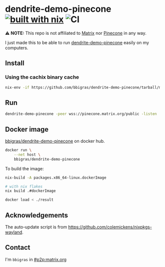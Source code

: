 # dendrite-demo-pinecone [![built with nix](https://builtwithnix.org/badge.svg)](https://builtwithnix.org) ![CI](https://github.com/bbigras/dendrite-demo-pinecone/workflows/CI/badge.svg)

⚠️ **NOTE:** This repo is not affiliated to [Matrix](https://matrix.org/) nor [Pinecone](https://github.com/matrix-org/pinecone) in any way.

I just made this to be able to run [dendrite-demo-pinecone](https://github.com/matrix-org/dendrite/tree/master/cmd/dendrite-demo-pinecone) easily on my computers.

## Install

### Using the cachix binary cache
```sh
nix-env -if https://github.com/bbigras/dendrite-demo-pinecone/tarball/master --substituters https://dendrite-demo-pinecone.cachix.org --trusted-public-keys dendrite-demo-pinecone.cachix.org-1:qgybhOM1X0JikTrvpYo1HwtsXT2ee+6ajbmCjCns4yI=
```

## Run

```sh
dendrite-demo-pinecone -peer wss://pinecone.matrix.org/public -listen :<some_port>
```

## Docker image

[bbigras/dendrite-demo-pinecone](https://hub.docker.com/repository/docker/bbigras/dendrite-demo-pinecone) on docker hub.

```sh
docker run \
    --net host \
    bbigras/dendrite-demo-pinecone
```

To build the image:

```sh
nix-build -A packages.x86_64-linux.dockerImage

# with nix flakes
nix build .#dockerImage

docker load < ./result
```

## Acknowledgements

The auto-update script is from https://github.com/colemickens/nixpkgs-wayland.

## Contact

I'm `bbigras` in [#p2p:matrix.org](https://matrix.to/#/#p2p:matrix.org)
